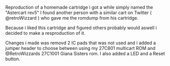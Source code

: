 Reproduction of a homemade cartridge i got a while simply named the "Astercart rev5" I found another person with a similar cart on Twitter ( @retroWizzard ) who gave me the romdump from his cartridge. 

Because i liked this cartridge and figured others probably would aswell i decided to make a resproduction  of it.

Changes i made was removd 2 IC pads that was not used and i added a jumper header to choose between using my 27C801 multicart ROM and @RetroWizzards 27C1001 Giana Sisters rom. I also added a LED and a Reset button.
